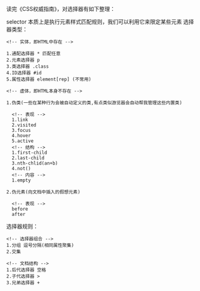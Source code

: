 读完《CSS权威指南》，对选择器有如下整理：

selector 本质上是执行元素样式匹配规则，我们可以利用它来限定某些元素
选择器类型：

    <!-- 实体，即HTML中存在 -->

    1.通配选择器 * 匹配任意
    2.元素选择器 p 
    3.类选择器 .class
    4.ID选择器 #id
    5.属性选择器 element[rep] (不常用) 

    <!-- 虚体，即HTML本身不存在 -->

    1.伪类(一些在某种行为会被自动定义的类,有点类似游览器会自动帮我管理这些内置类)

      <!-- 表现 -->
      1.link
      2.visited
      3.focus
      4.hover
      5.active
      <!-- 结构 -->
      1.first-child
      2.last-child
      3.nth-chlid(an+b)
      4.not()
      <!-- 内容 -->
      1.empty

    2.伪元素(向文档中插入的假想元素)

      <!-- 表现 -->
      before
      after
   
选择器规则：
    
    <!-- 选择器组合 -->
    1.分组 逗号分隔(相同属性聚集)
    2.交集 

    <!-- 文档结构 -->
    1.后代选择器 空格
    2.子代选择器 >
    3.兄弟选择器 +  
